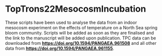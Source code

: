 # TopTrons22MesocosmIncubation
These scripts have been used to analyse the data from an indoor mesocosm experiment on the effects of temperature on a North Sea spring bloom community. Scripts will be added as soon as they are finalised and the link to the manuscript will be added upon publication. TPC data can be downloaded from **https://doi.org/10.1594/PANGAEA.961508** and all other data from **https://doi.org/10.1594/PANGAEA.961155**.
